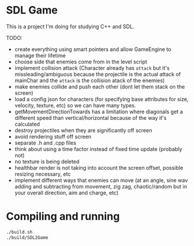 # SDL Game

This is a project I'm doing for studying C++ and SDL.

TODO:
- create everything using smart pointers and allow GameEngine to manage their lifetime
- choose side that enemies come from in the level script
- implement collision attack (Character already has `attack` but it's missleading/ambiguous because the projectile is the actual attack of mainChar and the `attack` is the collision atack of the enemies)
- make enemies collide and push each other (dont let them stack on the screen)
- load a config json for characters (for specifying base attributes for size, velocity, texture, etc) so we can have many types.
- getMovementDirectionTowards has a limitation where diagonals get a different speed than vertical/horizontal because of the way it's calculated
- destroy projectiles when they are significantly off screen
- avoid rendering stuff off screen
- separate .h and .cpp files
- think about using a time factor instead of fixed time update (probably not)
- no texture is being deleted
- healthbar render is not taking into account the screen offset, possible resizing necessary, etc
- implement different ways that enemies can move (at an angle, sine wav adding and subtracting from movement, zig zag, chaotic/random but in your overall direction, aim and charge, etc)

# Compiling and running

```bash
./build.sh
./build/SDL2Game
```
